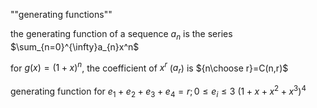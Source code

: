 ""generating functions""

the generating function of a sequence $a_n$ is the series $\sum_{n=0}^{\infty}a_{n}x^n$

for $g(x)=(1+x)^n$, the coefficient of $x^r$ ($a_r$) is ${n\choose r}=C(n,r)$

generating function for $e_1+e_2+e_3+e_4=r; 0\le e_i\le3$
$(1+x+x^2+x^3)^4$